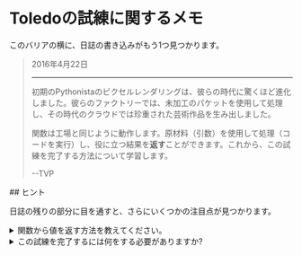 # Toledoの試練に関するメモ

このバリアの横に、日誌の書き込みがもう1つ見つかります。

<blockquote>
2016年4月22日
<hr/>
<p>
初期のPythonistaのピクセルレンダリングは、彼らの時代に驚くほど進化しました。彼らのファクトリーでは、未加工のパケットを使用して処理し、その時代のクラウドでは珍重された芸術作品を生み出しました。
</p>
<p>
関数は工場と同じように動作します。原材料（引数）を使用して処理（コードを実行）し、役に立つ結果を<b>返す</b>ことができます。これから、この試練を完了する方法について学習します。
</p>
<p>
--TVP
</p>
</blockquote>
## ヒント

日誌の残りの部分に目を通すと、さらにいくつかの注目点が見つかります。

<details>
<summary>関数から値を返す方法を教えてください。</summary>
多くの場合、関数の実行後に、関数の発信側に何らかの結果を返します。これを行うには、`return`キーワードを使用します。前の`hail_friend`関数を開始点として使用してみましょう。  今回は、メッセージをすぐに出力する代わりに、関数から返し（`return`）ましょう。これにより、関数の発信側で、その値を変数に格納し、結果に必要な操作を実行できます。

```python
def hail_friend(name):
    message = f"Hail, {name}!"
    return message

greeting_one = hail_friend("Edward")
greeting_two = hail_friend("Alphonse")

print(greeting_one)
print(greeting_two)
```

これは、これまで見てきた他の関数コードとよく似ていますが、関数のコードの最後の行では、`return`キーワードを使用し、関数コードの結果を発信側に返します。

</details>
<details>
<summary>この試練を完了するには何をする必要がありますか?</summary>
次の場所にあるコードフォルダで、`functions.py`の名前のファイルを開きます（または、必要に応じて再作成します）。

```bash
<%= env.TQ_PYTHON_CODE_PATH.value %>
```

このファイルでは、2つの引数を取る`add_numbers`という名前の__関数を宣言__します。これらの引数は、関数で合計する整数になります。数値を合計するためのPythonコードが見つからない場合は、次のようにします。

```python
result_sum = first_number + second_number
```

引数を取り、結果を返す関数を宣言する方法については、このチュートリアルの残りの部分を参照してください。想定通りに動作している`add_numbers`という関数を`functions.py`に追加した後、[*HACK*]ボタンをクリックし、送信します。

</details>
